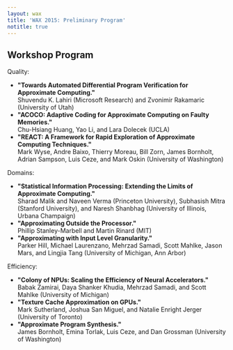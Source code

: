 ```yaml
---
layout: wax
title: 'WAX 2015: Preliminary Program'
notitle: true
---
```

## Workshop Program

Quality:

* **"Towards Automated Differential Program Verification for Approximate
  Computing."**  
  Shuvendu K. Lahiri (Microsoft Research) and Zvonimir Rakamaric (University of
  Utah)
* **"ACOCO: Adaptive Coding for Approximate Computing on Faulty Memories."**  
  Chu-Hsiang Huang, Yao Li, and Lara Dolecek (UCLA)
* **"REACT: A Framework for Rapid Exploration of Approximate Computing
  Techniques."**  
  Mark Wyse, Andre Baixo, Thierry Moreau, Bill Zorn, James Bornholt, Adrian
  Sampson, Luis Ceze, and Mark Oskin (University of Washington)

Domains:

* **"Statistical Information Processing: Extending the Limits of Approximate
  Computing."**  
  Sharad Malik and Naveen Verma (Princeton University), Subhasish Mitra
  (Stanford University), and Naresh Shanbhag (University of Illinois, Urbana
  Champaign)
* **"Approximating Outside the Processor."**  
  Phillip Stanley-Marbell and Martin Rinard (MIT)
* **"Approximating with Input Level Granularity."**  
  Parker Hill, Michael Laurenzano, Mehrzad Samadi, Scott Mahlke, Jason Mars,
  and Lingjia Tang (University of Michigan, Ann Arbor)

Efficiency:

* **"Colony of NPUs: Scaling the Efficiency of Neural Accelerators."**  
  Babak Zamirai, Daya Shanker Khudia, Mehrzad Samadi, and Scott Mahlke
  (University of Michigan)
* **"Texture Cache Approximation on GPUs."**  
  Mark Sutherland, Joshua San Miguel, and Natalie Enright Jerger (University of
  Toronto)
* **"Approximate Program Synthesis."**  
  James Bornholt, Emina Torlak, Luis Ceze, and Dan Grossman (University of
  Washington)
